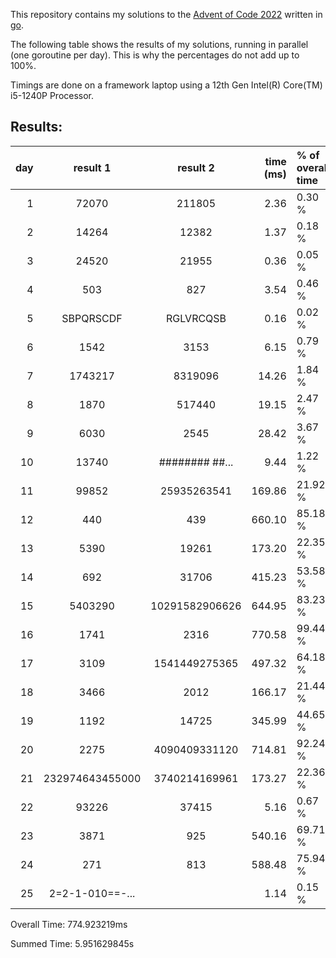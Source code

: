 This repository contains my solutions to the [Advent of Code 2022](https://adventofcode.com/2022) written in [go](https://go.dev/).

The following table shows the results of my solutions, running in parallel (one goroutine per day). This is why the percentages do not add up to 100%.

Timings are done on a framework laptop using a 12th Gen Intel(R) Core(TM) i5-1240P Processor.

## Results:
day | result 1        | result 2        | time (ms) | % of overall time
--: | :-------------: | :--------------:| --------: | :--------
  1 | 72070           | 211805          |      2.36 |  0.30 %
  2 | 14264           | 12382           |      1.37 |  0.18 %
  3 | 24520           | 21955           |      0.36 |  0.05 %
  4 | 503             | 827             |      3.54 |  0.46 %
  5 | SBPQRSCDF       | RGLVRCQSB       |      0.16 |  0.02 %
  6 | 1542            | 3153            |      6.15 |  0.79 %
  7 | 1743217         | 8319096         |     14.26 |  1.84 %
  8 | 1870            | 517440          |     19.15 |  2.47 %
  9 | 6030            | 2545            |     28.42 |  3.67 %
 10 | 13740           | ########  ##... |      9.44 |  1.22 %
 11 | 99852           | 25935263541     |    169.86 | 21.92 %
 12 | 440             | 439             |    660.10 | 85.18 %
 13 | 5390            | 19261           |    173.20 | 22.35 %
 14 | 692             | 31706           |    415.23 | 53.58 %
 15 | 5403290         | 10291582906626  |    644.95 | 83.23 %
 16 | 1741            | 2316            |    770.58 | 99.44 %
 17 | 3109            | 1541449275365   |    497.32 | 64.18 %
 18 | 3466            | 2012            |    166.17 | 21.44 %
 19 | 1192            | 14725           |    345.99 | 44.65 %
 20 | 2275            | 4090409331120   |    714.81 | 92.24 %
 21 | 232974643455000 | 3740214169961   |    173.27 | 22.36 %
 22 | 93226           | 37415           |      5.16 |  0.67 %
 23 | 3871            | 925             |    540.16 | 69.71 %
 24 | 271             | 813             |    588.48 | 75.94 %
 25 | 2=2-1-010==-... |                 |      1.14 |  0.15 %

Overall Time: 774.923219ms

Summed Time: 5.951629845s








